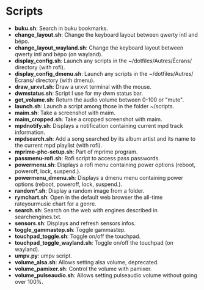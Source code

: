 # Scripts

* **buku.sh**: Search in buku bookmarks.
* **change_layout.sh**: Change the keyboard layout between qwerty intl and bépo.
* **change_layout_wayland.sh**: Change the keyboard layout between qwerty intl and bépo (on wayland).
* **display_config.sh**: Launch any scripts in the ~/dotfiles/Autres/Écrans/ directory (with rofi).
* **display_config_dmenu.sh**: Launch any scripts in the ~/dotfiles/Autres/Écrans/ directory (with dmenu).
* **draw_urxvt.sh**: Draw a urxvt terminal with the mouse.
* **dwmstatus.sh**: Script I use for my dwm status bar.
* **get_volume.sh**: Return the audio volume between 0-100 or "mute".
* **launch.sh**: Launch a script among those in the folder ~/scripts.
* **maim.sh**: Take a screenshot with maim.
* **maim_cropped.sh**: Take a cropped screenshot with maim.
* **mpdnotify.sh**: Displays a notification containing current mpd track information.
* **mpdsearch.sh**: Add a song searched by its album artist and its name to
    the current mpd playlist (with rofi).
* **mprime-phc-setup.sh**: Part of mprime program.
* **passmenu-rofi.sh**: Rofi script to access pass passwords.
* **powermenu.sh**: Displays a rofi menu containing power options (reboot, poweroff, lock, suspend.).
* **powermenu_dmenu.sh**: Displays a dmenu menu containing power options (reboot, poweroff, lock, suspend.).
* **random\*.sh**: Display a random image from a folder.
* **rymchart.sh**: Open in the default web browser the all-time rateyourmusic
    chart for a genre.
* **search.sh**: Search on the web with engines described in searchengines.txt.
* **sensors.sh**: Displays and refresh sensors infos.
* **toggle_gammastep.sh**: Toggle gammastep.
* **touchpad_toggle.sh**: Toggle on/off the touchpad.
* **touchpad_toggle_wayland.sh**: Toggle on/off the touchpad (on wayland).
* **umpv.py**: umpv script.
* **volume_alsa.sh**: Allows setting alsa volume, deprecated.
* **volume_pamixer.sh**: Control the volume with pamixer.
* **volume_pulseaudio.sh**: Allows setting pulseaudio volume without going over 100%.
